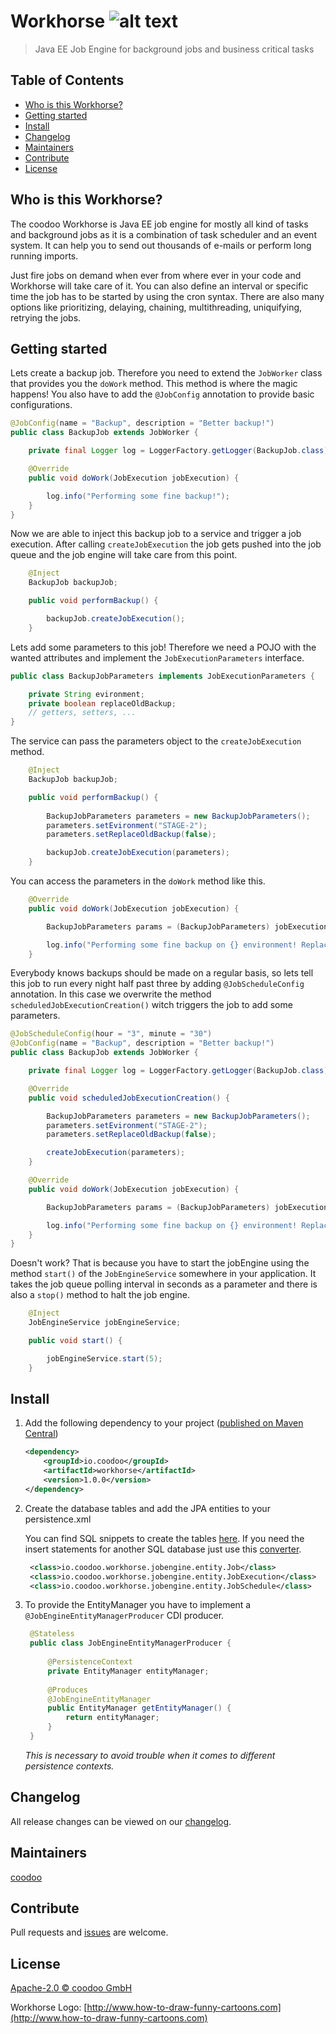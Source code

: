 [logo]: https://github.com/coodoo-io/coodoo-audit/tree/master/src/main/resources/workhorse.png "Workhorse: Java EE Job Engine for background jobs and business critical tasks"

# Workhorse ![alt text][logo]

> Java EE Job Engine for background jobs and business critical tasks

## Table of Contents

- [Who is this Workhorse?](#who-is-this-workhorse)
- [Getting started](#getting-started)
- [Install](#install)
- [Changelog](#changelog)
- [Maintainers](#maintainers)
- [Contribute](#contribute)
- [License](#license)


## Who is this Workhorse?

The coodoo Workhorse is Java EE job engine for mostly all kind of tasks and background jobs as it is a combination of task scheduler and an event system. It can help you to send out thousands of e-mails or perform long running imports.

Just fire jobs on demand when ever from where ever in your code and Workhorse will take care of it. You can also define an interval or specific time the job has to be started by using the cron syntax. There are also many options like prioritizing, delaying, chaining, multithreading, uniquifying, retrying the jobs. 

## Getting started

Lets create a backup job. Therefore you need to extend the `JobWorker` class that provides you the `doWork` method. This method is where the magic happens! You also have to add the `@JobConfig` annotation to provide basic configurations.

```java
@JobConfig(name = "Backup", description = "Better backup!")
public class BackupJob extends JobWorker {

    private final Logger log = LoggerFactory.getLogger(BackupJob.class);

    @Override
    public void doWork(JobExecution jobExecution) {

        log.info("Performing some fine backup!");
    }
}
```

Now we are able to inject this backup job to a service and trigger a job execution. After calling `createJobExecution` the job gets pushed into the job queue and the job engine will take care from this point.

```java
    @Inject
    BackupJob backupJob;

    public void performBackup() {

        backupJob.createJobExecution();
    }
```

Lets add some parameters to this job! Therefore we need a POJO with the wanted attributes and implement the `JobExecutionParameters` interface.

```java
public class BackupJobParameters implements JobExecutionParameters {

    private String evironment;
    private boolean replaceOldBackup;
    // getters, setters, ...
}
```

The service can pass the parameters object to the `createJobExecution` method.

```java
    @Inject
    BackupJob backupJob;

    public void performBackup() {
    
        BackupJobParameters parameters = new BackupJobParameters();
        parameters.setEvironment("STAGE-2");
        parameters.setReplaceOldBackup(false);

        backupJob.createJobExecution(parameters);
    }
```

You can access the parameters in the `doWork` method like this.

```java
    @Override
    public void doWork(JobExecution jobExecution) {

        BackupJobParameters params = (BackupJobParameters) jobExecution.getParameters();

        log.info("Performing some fine backup on {} environment! Replace old backup: {}", params.getEvironment(), params.isReplaceOldBackup());
    }
```

Everybody knows backups should be made on a regular basis, so lets tell this job to run every night half past three by adding `@JobScheduleConfig` annotation. In this case we overwrite the method `scheduledJobExecutionCreation()` witch triggers the job to add some parameters.

```java
@JobScheduleConfig(hour = "3", minute = "30")
@JobConfig(name = "Backup", description = "Better backup!")
public class BackupJob extends JobWorker {

    private final Logger log = LoggerFactory.getLogger(BackupJob.class);

    @Override
    public void scheduledJobExecutionCreation() {

        BackupJobParameters parameters = new BackupJobParameters();
        parameters.setEvironment("STAGE-2");
        parameters.setReplaceOldBackup(false);

        createJobExecution(parameters);
    }

    @Override
    public void doWork(JobExecution jobExecution) {

        BackupJobParameters params = (BackupJobParameters) jobExecution.getParameters();

        log.info("Performing some fine backup on {} environment! Replace old backup: {}", params.getEvironment(), params.isReplaceOldBackup());
    }
}
```

Doesn't work? That is because you have to start the jobEngine using the method `start()` of the `JobEngineService` somewhere in your application. It takes the job queue polling interval in seconds as a parameter and there is also a `stop()` method to halt the job engine.

```java
    @Inject
    JobEngineService jobEngineService;

    public void start() {

        jobEngineService.start(5);
    }
```


## Install

1. Add the following dependency to your project ([published on Maven Central](http://search.maven.org/#artifactdetails%7Cio.coodoo%7Cworkhorse%7C1.0.0%7Cjar))
   
   ```xml
   <dependency>
       <groupId>io.coodoo</groupId>
       <artifactId>workhorse</artifactId>
       <version>1.0.0</version>
   </dependency>
   ```
   
2. Create the database tables and add the JPA entities to your persistence.xml
   
   You can find SQL snippets to create the tables [here](https://github.com/coodoo-io/coodoo-audit/tree/master/src/main/resources/sql). If you need the insert statements for another SQL database just use this [converter](http://www.sqlines.com/online).
   
   ```xml
    <class>io.coodoo.workhorse.jobengine.entity.Job</class>
    <class>io.coodoo.workhorse.jobengine.entity.JobExecution</class>
    <class>io.coodoo.workhorse.jobengine.entity.JobSchedule</class>
   ```
3. To provide the EntityManager you have to implement a `@JobEngineEntityManagerProducer` CDI producer.

   ```java
    @Stateless
    public class JobEngineEntityManagerProducer {
    
        @PersistenceContext
        private EntityManager entityManager;
    
        @Produces
        @JobEngineEntityManager
        public EntityManager getEntityManager() {
            return entityManager;
        }
    }
    ```
    *This is necessary to avoid trouble when it comes to different persistence contexts.*


## Changelog

All release changes can be viewed on our [changelog](./CHANGELOG.md).

## Maintainers

[coodoo](https://github.com/orgs/coodoo-io/people)

## Contribute

Pull requests and [issues](https://github.com/coodoo-io/workhorse/issues) are welcome.

## License

[Apache-2.0 © coodoo GmbH](./LICENSE)

Workhorse Logo: [http://www.how-to-draw-funny-cartoons.com](http://www.how-to-draw-funny-cartoons.com)